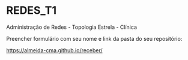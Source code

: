 # REDES_T1
Administração de Redes - Topologia Estrela - Clínica

Preencher formulário com seu nome e link da pasta do seu repositório:

https://almeida-cma.github.io/receber/
